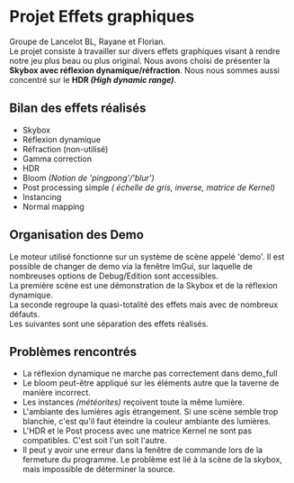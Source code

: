# Projet Effets graphiques  

Groupe de Lancelot BL, Rayane et Florian.  
Le projet consiste à travailler sur divers effets graphiques visant à rendre notre jeu plus beau ou plus original. Nous avons choisi de présenter la **Skybox avec réflexion dynamique/réfraction**. Nous nous sommes aussi concentré sur le **HDR _(High dynamic range)_**.  

## Bilan des effets réalisés  
- Skybox
- Réflexion dynamique
- Réfraction (non-utilisé)  
- Gamma correction  
- HDR  
- Bloom _(Notion de 'pingpong'/'blur')_ 
- Post processing simple _( échelle de gris, inverse, matrice de Kernel)_  
- Instancing  
- Normal mapping  
  
## Organisation des Demo  
Le moteur utilisé fonctionne sur un système de scène appelé 'demo'. Il est possible de changer de demo via la fenêtre ImGui, sur laquelle de nombreuses options de Debug/Edition sont accessibles.  
La première scène est une démonstration de la Skybox et de la réflexion dynamique.  
La seconde regroupe la quasi-totalité des effets mais avec de nombreux défauts.  
Les suivantes sont une séparation des effets réalisés.  

## Problèmes rencontrés  
- La réflexion dynamique ne marche pas correctement dans demo_full  
- Le bloom peut-être appliqué sur les éléments autre que la taverne de manière incorrect.  
- Les instances _(météorites)_ reçoivent toute la même lumière.  
- L'ambiante des lumières agis étrangement. Si une scène semble trop blanchie, c'est qu'il faut éteindre la couleur ambiante des lumières.  
- L'HDR et le Post process avec une matrice Kernel ne sont pas compatibles. C'est soit l'un soit l'autre.  
- Il peut y avoir une erreur dans la fenêtre de commande lors de la fermeture du programme. Le problème est lié à la scène de la skybox, mais impossible de déterminer la source.